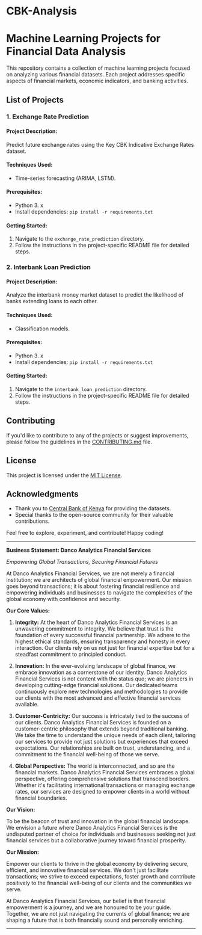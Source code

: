# CBK-Analysis

# Machine Learning Projects for Financial Data Analysis

This repository contains a collection of machine learning projects focused on analyzing various financial datasets. Each project addresses specific aspects of financial markets, economic indicators, and banking activities.

## List of Projects

### 1. Exchange Rate Prediction

#### Project Description:
Predict future exchange rates using the Key CBK Indicative Exchange Rates dataset.

#### Techniques Used:
- Time-series forecasting (ARIMA, LSTM).

#### Prerequisites:
- Python 3. x
- Install dependencies: `pip install -r requirements.txt`

#### Getting Started:
1. Navigate to the `exchange_rate_prediction` directory.
2. Follow the instructions in the project-specific README file for detailed steps.

### 2. Interbank Loan Prediction

#### Project Description:
Analyze the interbank money market dataset to predict the likelihood of banks extending loans to each other.

#### Techniques Used:
- Classification models.

#### Prerequisites:
- Python 3. x
- Install dependencies: `pip install -r requirements.txt`

#### Getting Started:
1. Navigate to the `interbank_loan_prediction` directory.
2. Follow the instructions in the project-specific README file for detailed steps.

<!-- Repeat the above structure for each project -->

## Contributing

If you'd like to contribute to any of the projects or suggest improvements, please follow the guidelines in the [CONTRIBUTING.md](CONTRIBUTING.md) file.

## License

This project is licensed under the [MIT License](LICENSE).

## Acknowledgments

- Thank you to [Central Bank of Kenya](https://www.centralbank.go.ke/) for providing the datasets.
- Special thanks to the open-source community for their valuable contributions.

Feel free to explore, experiment, and contribute! Happy coding!



---

**Business Statement: Danco Analytics Financial Services**

*Empowering Global Transactions, Securing Financial Futures*

At Danco Analytics Financial Services, we are not merely a financial institution; we are architects of global financial empowerment. Our mission goes beyond transactions; it is about fostering financial resilience and empowering individuals and businesses to navigate the complexities of the global economy with confidence and security.

**Our Core Values:**

1. **Integrity:** At the heart of Danco Analytics Financial Services is an unwavering commitment to integrity. We believe that trust is the foundation of every successful financial partnership. We adhere to the highest ethical standards, ensuring transparency and honesty in every interaction. Our clients rely on us not just for financial expertise but for a steadfast commitment to principled conduct.

2. **Innovation:** In the ever-evolving landscape of global finance, we embrace innovation as a cornerstone of our identity. Danco Analytics Financial Services is not content with the status quo; we are pioneers in developing cutting-edge financial solutions. Our dedicated teams continuously explore new technologies and methodologies to provide our clients with the most advanced and effective financial services available.

3. **Customer-Centricity:** Our success is intricately tied to the success of our clients. Danco Analytics Financial Services is founded on a customer-centric philosophy that extends beyond traditional banking. We take the time to understand the unique needs of each client, tailoring our services to provide not just solutions but experiences that exceed expectations. Our relationships are built on trust, understanding, and a commitment to the financial well-being of those we serve.

4. **Global Perspective:** The world is interconnected, and so are the financial markets. Danco Analytics Financial Services embraces a global perspective, offering comprehensive solutions that transcend borders. Whether it's facilitating international transactions or managing exchange rates, our services are designed to empower clients in a world without financial boundaries.

**Our Vision:**

To be the beacon of trust and innovation in the global financial landscape. We envision a future where Danco Analytics Financial Services is the undisputed partner of choice for individuals and businesses seeking not just financial services but a collaborative journey toward financial prosperity.

**Our Mission:**

Empower our clients to thrive in the global economy by delivering secure, efficient, and innovative financial services. We don't just facilitate transactions; we strive to exceed expectations, foster growth and contribute positively to the financial well-being of our clients and the communities we serve.

At Danco Analytics Financial Services, our belief is that financial empowerment is a journey, and we are honoured to be your guide. Together, we are not just navigating the currents of global finance; we are shaping a future that is both financially sound and personally enriching.

--- 
